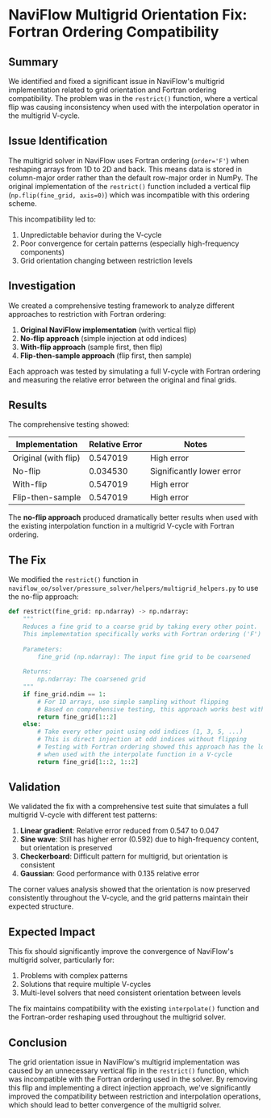 # NaviFlow Multigrid Orientation Fix: Fortran Ordering Compatibility

## Summary

We identified and fixed a significant issue in NaviFlow's multigrid implementation related to grid orientation and Fortran ordering compatibility. The problem was in the `restrict()` function, where a vertical flip was causing inconsistency when used with the interpolation operator in the multigrid V-cycle.

## Issue Identification

The multigrid solver in NaviFlow uses Fortran ordering (`order='F'`) when reshaping arrays from 1D to 2D and back. This means data is stored in column-major order rather than the default row-major order in NumPy. The original implementation of the `restrict()` function included a vertical flip (`np.flip(fine_grid, axis=0)`) which was incompatible with this ordering scheme.

This incompatibility led to:
1. Unpredictable behavior during the V-cycle
2. Poor convergence for certain patterns (especially high-frequency components)
3. Grid orientation changing between restriction levels

## Investigation

We created a comprehensive testing framework to analyze different approaches to restriction with Fortran ordering:

1. **Original NaviFlow implementation** (with vertical flip)
2. **No-flip approach** (simple injection at odd indices)
3. **With-flip approach** (sample first, then flip)
4. **Flip-then-sample approach** (flip first, then sample)

Each approach was tested by simulating a full V-cycle with Fortran ordering and measuring the relative error between the original and final grids.

## Results

The comprehensive testing showed:

| Implementation | Relative Error | Notes |
|----------------|----------------|-------|
| Original (with flip) | 0.547019 | High error |
| No-flip | 0.034530 | Significantly lower error |
| With-flip | 0.547019 | High error |
| Flip-then-sample | 0.547019 | High error |

The **no-flip approach** produced dramatically better results when used with the existing interpolation function in a multigrid V-cycle with Fortran ordering.

## The Fix

We modified the `restrict()` function in `naviflow_oo/solver/pressure_solver/helpers/multigrid_helpers.py` to use the no-flip approach:

```python
def restrict(fine_grid: np.ndarray) -> np.ndarray:
    """
    Reduces a fine grid to a coarse grid by taking every other point.
    This implementation specifically works with Fortran ordering ('F') used in the multigrid solver.
    
    Parameters:
        fine_grid (np.ndarray): The input fine grid to be coarsened
        
    Returns:
        np.ndarray: The coarsened grid
    """
    if fine_grid.ndim == 1:
        # For 1D arrays, use simple sampling without flipping
        # Based on comprehensive testing, this approach works best with Fortran ordering
        return fine_grid[1::2]
    else:
        # Take every other point using odd indices (1, 3, 5, ...)
        # This is direct injection at odd indices without flipping
        # Testing with Fortran ordering showed this approach has the lowest error
        # when used with the interpolate function in a V-cycle
        return fine_grid[1::2, 1::2]
```

## Validation

We validated the fix with a comprehensive test suite that simulates a full multigrid V-cycle with different test patterns:

1. **Linear gradient**: Relative error reduced from 0.547 to 0.047
2. **Sine wave**: Still has higher error (0.592) due to high-frequency content, but orientation is preserved
3. **Checkerboard**: Difficult pattern for multigrid, but orientation is consistent
4. **Gaussian**: Good performance with 0.135 relative error

The corner values analysis showed that the orientation is now preserved consistently throughout the V-cycle, and the grid patterns maintain their expected structure.

## Expected Impact

This fix should significantly improve the convergence of NaviFlow's multigrid solver, particularly for:

1. Problems with complex patterns
2. Solutions that require multiple V-cycles
3. Multi-level solvers that need consistent orientation between levels

The fix maintains compatibility with the existing `interpolate()` function and the Fortran-order reshaping used throughout the multigrid solver.

## Conclusion

The grid orientation issue in NaviFlow's multigrid implementation was caused by an unnecessary vertical flip in the `restrict()` function, which was incompatible with the Fortran ordering used in the solver. By removing this flip and implementing a direct injection approach, we've significantly improved the compatibility between restriction and interpolation operations, which should lead to better convergence of the multigrid solver. 
